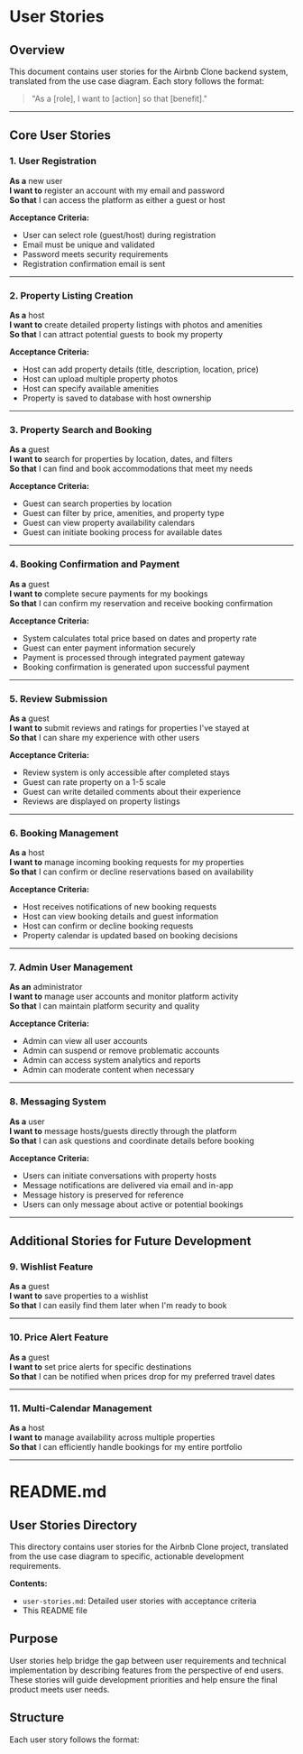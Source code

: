 # User Stories

## Overview
This document contains user stories for the Airbnb Clone backend system, translated from the use case diagram. Each story follows the format:

> "As a [role], I want to [action] so that [benefit]."

---

## Core User Stories

### 1. User Registration
**As a** new user  
**I want to** register an account with my email and password  
**So that** I can access the platform as either a guest or host

**Acceptance Criteria:**
- User can select role (guest/host) during registration
- Email must be unique and validated
- Password meets security requirements
- Registration confirmation email is sent

---

### 2. Property Listing Creation
**As a** host  
**I want to** create detailed property listings with photos and amenities  
**So that** I can attract potential guests to book my property

**Acceptance Criteria:**
- Host can add property details (title, description, location, price)
- Host can upload multiple property photos
- Host can specify available amenities
- Property is saved to database with host ownership

---

### 3. Property Search and Booking
**As a** guest  
**I want to** search for properties by location, dates, and filters  
**So that** I can find and book accommodations that meet my needs

**Acceptance Criteria:**
- Guest can search properties by location
- Guest can filter by price, amenities, and property type
- Guest can view property availability calendars
- Guest can initiate booking process for available dates

---

### 4. Booking Confirmation and Payment
**As a** guest  
**I want to** complete secure payments for my bookings  
**So that** I can confirm my reservation and receive booking confirmation

**Acceptance Criteria:**
- System calculates total price based on dates and property rate
- Guest can enter payment information securely
- Payment is processed through integrated payment gateway
- Booking confirmation is generated upon successful payment

---

### 5. Review Submission
**As a** guest  
**I want to** submit reviews and ratings for properties I've stayed at  
**So that** I can share my experience with other users

**Acceptance Criteria:**
- Review system is only accessible after completed stays
- Guest can rate property on a 1-5 scale
- Guest can write detailed comments about their experience
- Reviews are displayed on property listings

---

### 6. Booking Management
**As a** host  
**I want to** manage incoming booking requests for my properties  
**So that** I can confirm or decline reservations based on availability

**Acceptance Criteria:**
- Host receives notifications of new booking requests
- Host can view booking details and guest information
- Host can confirm or decline booking requests
- Property calendar is updated based on booking decisions

---

### 7. Admin User Management
**As an** administrator  
**I want to** manage user accounts and monitor platform activity  
**So that** I can maintain platform security and quality

**Acceptance Criteria:**
- Admin can view all user accounts
- Admin can suspend or remove problematic accounts
- Admin can access system analytics and reports
- Admin can moderate content when necessary

---

### 8. Messaging System
**As a** user  
**I want to** message hosts/guests directly through the platform  
**So that** I can ask questions and coordinate details before booking

**Acceptance Criteria:**
- Users can initiate conversations with property hosts
- Message notifications are delivered via email and in-app
- Message history is preserved for reference
- Users can only message about active or potential bookings

---

## Additional Stories for Future Development

### 9. Wishlist Feature
**As a** guest  
**I want to** save properties to a wishlist  
**So that** I can easily find them later when I'm ready to book

---

### 10. Price Alert Feature
**As a** guest  
**I want to** set price alerts for specific destinations  
**So that** I can be notified when prices drop for my preferred travel dates

---

### 11. Multi-Calendar Management
**As a** host  
**I want to** manage availability across multiple properties  
**So that** I can efficiently handle bookings for my entire portfolio

---

# README.md

## User Stories Directory
This directory contains user stories for the Airbnb Clone project, translated from the use case diagram to specific, actionable development requirements.

**Contents:**
- `user-stories.md`: Detailed user stories with acceptance criteria
- This README file

## Purpose
User stories help bridge the gap between user requirements and technical implementation by describing features from the perspective of end users. These stories will guide development priorities and help ensure the final product meets user needs.

## Structure
Each user story follows the format:

